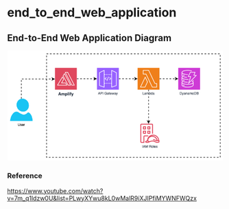 # end_to_end_web_application

## End-to-End Web Application Diagram
![Web-application Digaram](Web-application.png)

### Reference
https://www.youtube.com/watch?v=7m_q1ldzw0U&list=PLwyXYwu8kL0wMalR9iXJIPfiMYWNFWQzx
